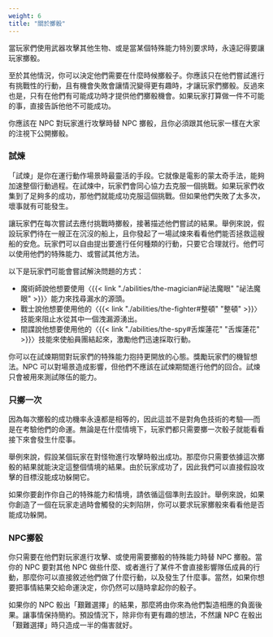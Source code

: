 ```yaml
---
weight: 6
title: "關於擲骰"
---
```

當玩家們使用武器攻擊其他生物、或是當某個特殊能力特別要求時，永遠記得要讓玩家擲骰。

至於其他情況，你可以決定他們需要在什麼時候擲骰子。你應該只在他們嘗試進行有挑戰性的行動，且有機會失敗會讓情況變得更有趣時，才讓玩家們擲骰。反過來也是，只有在他們有可能成功時才提供他們擲骰機會。如果玩家打算做一件不可能的事，直接告訴他他不可能成功。

你應該在 NPC 對玩家進行攻擊時替 NPC 擲骰，且你必須跟其他玩家一樣在大家的注視下公開擲骰。

### 試煉
「試煉」是你在運行動作場景時最靈活的手段。它就像是電影的蒙太奇手法，能夠加速整個行動過程。在試煉中，玩家們會同心協力去克服一個挑戰。如果玩家們收集到了足夠多的成功，那他們就能成功克服這個挑戰。但如果他們失敗了太多次，壞事就有可能發生。

讓玩家們在每次嘗試去應付挑戰時擲骰，接著描述他們嘗試的結果。舉例來說，假設玩家們待在一艘正在沉沒的船上，且你發起了一場試煉來看看他們能否拯救這艘船的安危。玩家們可以自由提出要進行任何種類的行動，只要它合理就行。他們可以使用他們的特殊能力、或嘗試其他方法。

以下是玩家們可能會嘗試解決問題的方式：
- 魔術師說他想要使用〈{{< link "./abilities/the-magician#祕法魔眼" "祕法魔眼" >}}〉能力來找尋漏水的源頭。
- 戰士說他想要使用他的〈{{< link "./abilities/the-fighter#整頓" "整頓" >}}〉技能來阻止水從其中一個洩漏源湧出。
- 間諜說他想要使用他的〈{{< link "./abilities/the-spy#舌燦蓮花" "舌燦蓮花" >}}〉技能來使船員團結起來，激勵他們迅速採取行動。

你可以在試煉期間對玩家們的特殊能力抱持更開放的心態。獎勵玩家們的機智想法。NPC 可以對場景造成影響，但他們不應該在試煉期間進行他們的回合。試煉只會被用來測試隊伍的能力。

### 只擲一次
因為每次擲骰的成功機率永遠都是相等的，因此這並不是對角色技術的考驗──而是在考驗他們的命運。無論是在什麼情境下，玩家們都只需要擲一次骰子就能看看接下來會發生什麼事。

舉例來說，假設某個玩家在對怪物進行攻擊時骰出成功。那麼你只需要依據這次擲骰的結果就能決定這整個情境的結果。由於玩家成功了，因此我們可以直接假設攻擊的目標沒能成功躲開它。

如果你要創作你自己的特殊能力和情境，請依循這個準則去設計。舉例來說，如果你創造了一個在玩家走過時會觸發的尖刺陷阱，你可以要求玩家擲骰來看看他是否能成功躲開。


### NPC擲骰
你只需要在他們對玩家進行攻擊、或使用需要擲骰的特殊能力時替 NPC 擲骰。當你的 NPC 要對其他 NPC 做些什麼、或者進行了某件不會直接影響隊伍成員的行動，那麼你可以直接敘述他們做了什麼行動，以及發生了什麼事。當然，如果你想要把事情結果交給命運決定，你仍然可以隨時拿起你的骰子。

如果你的 NPC 骰出「艱難選擇」的結果，那麼將由你來為他們製造相應的負面後果。讓事情保持簡約。預設情況下，除非你有更有趣的想法，不然讓 NPC 在骰出「艱難選擇」時只造成一半的傷害就好。
